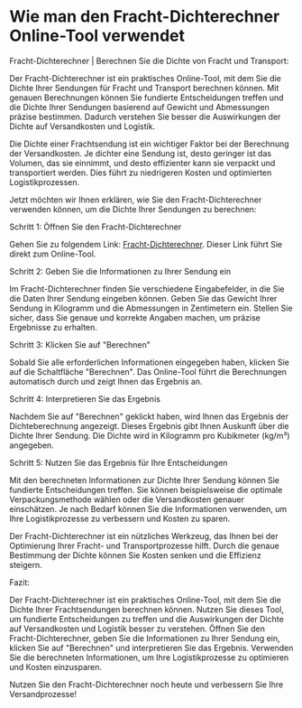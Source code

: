 Wie man den Fracht-Dichterechner Online-Tool verwendet
======================================================

Fracht-Dichterechner | Berechnen Sie die Dichte von Fracht und Transport:

Der Fracht-Dichterechner ist ein praktisches Online-Tool, mit dem Sie die Dichte Ihrer Sendungen für Fracht und Transport berechnen können. Mit genauen Berechnungen können Sie fundierte Entscheidungen treffen und die Dichte Ihrer Sendungen basierend auf Gewicht und Abmessungen präzise bestimmen. Dadurch verstehen Sie besser die Auswirkungen der Dichte auf Versandkosten und Logistik.

Die Dichte einer Frachtsendung ist ein wichtiger Faktor bei der Berechnung der Versandkosten. Je dichter eine Sendung ist, desto geringer ist das Volumen, das sie einnimmt, und desto effizienter kann sie verpackt und transportiert werden. Dies führt zu niedrigeren Kosten und optimierten Logistikprozessen.

Jetzt möchten wir Ihnen erklären, wie Sie den Fracht-Dichterechner verwenden können, um die Dichte Ihrer Sendungen zu berechnen:

Schritt 1: Öffnen Sie den Fracht-Dichterechner

Gehen Sie zu folgendem Link: [Fracht-Dichterechner](https://www.onlinecalculatorsfree.com/de/tools/freight-density-calculator.html). Dieser Link führt Sie direkt zum Online-Tool.

Schritt 2: Geben Sie die Informationen zu Ihrer Sendung ein

Im Fracht-Dichterechner finden Sie verschiedene Eingabefelder, in die Sie die Daten Ihrer Sendung eingeben können. Geben Sie das Gewicht Ihrer Sendung in Kilogramm und die Abmessungen in Zentimetern ein. Stellen Sie sicher, dass Sie genaue und korrekte Angaben machen, um präzise Ergebnisse zu erhalten.

Schritt 3: Klicken Sie auf "Berechnen"

Sobald Sie alle erforderlichen Informationen eingegeben haben, klicken Sie auf die Schaltfläche "Berechnen". Das Online-Tool führt die Berechnungen automatisch durch und zeigt Ihnen das Ergebnis an.

Schritt 4: Interpretieren Sie das Ergebnis

Nachdem Sie auf "Berechnen" geklickt haben, wird Ihnen das Ergebnis der Dichteberechnung angezeigt. Dieses Ergebnis gibt Ihnen Auskunft über die Dichte Ihrer Sendung. Die Dichte wird in Kilogramm pro Kubikmeter (kg/m³) angegeben.

Schritt 5: Nutzen Sie das Ergebnis für Ihre Entscheidungen

Mit den berechneten Informationen zur Dichte Ihrer Sendung können Sie fundierte Entscheidungen treffen. Sie können beispielsweise die optimale Verpackungsmethode wählen oder die Versandkosten genauer einschätzen. Je nach Bedarf können Sie die Informationen verwenden, um Ihre Logistikprozesse zu verbessern und Kosten zu sparen.

Der Fracht-Dichterechner ist ein nützliches Werkzeug, das Ihnen bei der Optimierung Ihrer Fracht- und Transportprozesse hilft. Durch die genaue Bestimmung der Dichte können Sie Kosten senken und die Effizienz steigern.

Fazit:

Der Fracht-Dichterechner ist ein praktisches Online-Tool, mit dem Sie die Dichte Ihrer Frachtsendungen berechnen können. Nutzen Sie dieses Tool, um fundierte Entscheidungen zu treffen und die Auswirkungen der Dichte auf Versandkosten und Logistik besser zu verstehen. Öffnen Sie den Fracht-Dichterechner, geben Sie die Informationen zu Ihrer Sendung ein, klicken Sie auf "Berechnen" und interpretieren Sie das Ergebnis. Verwenden Sie die berechneten Informationen, um Ihre Logistikprozesse zu optimieren und Kosten einzusparen.

Nutzen Sie den Fracht-Dichterechner noch heute und verbessern Sie Ihre Versandprozesse!